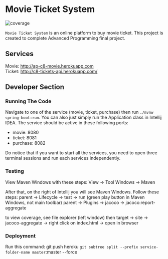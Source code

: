 # Movie Ticket System

![coverage](https://gitlab.com/ramadistra/spring/badges/master/coverage.svg)

`Movie Ticket System` is an online platform to buy movie ticket.
This project is created to complete Advanced Programming final project.

## Services
Movie: http://ap-c8-movie.herokuapp.com  
Ticket: http://c8-tickets-api.herokuapp.com/

## Developer Section

### Running The Code
Navigate to one of the service (movie, ticket, purchase) then
run `./mvnw spring-boot:run`. You can also just simply run 
the Application class in Intellij IDEA. The service should be
active in these following ports:
- movie: 8080
- ticket: 8081
- purchase: 8082

Do notice that if you want to start all the services, you need
to open three terminal sessions and run each services independently.

### Testing

View Maven Windows with these steps:
View -> Tool Windows -> Maven

After that, on the right of Intellij you will see Maven Windows.
Follow these steps:
parent -> Lifecycle -> test -> run (green play button in Maven Windows, not main toolbar)
parent -> Plugins -> jacoco -> jacoco:report-aggregate

to view coverage, see file explorer (left window) then
target -> site -> jacoco-aggregate -> right click on index.html -> open in browser

### Deployment
Run this command:
git push heroku `git subtree split --prefix service-folder-name master`:master --force
